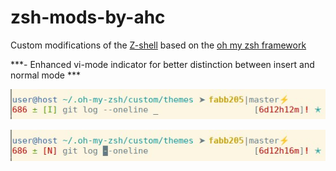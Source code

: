 # zsh-mods-by-ahc

<!-- Use https://jbt.github.io/markdown-editor/ for preview before push -->

Custom modifications of the [Z-shell](https://en.wikipedia.org/wiki/Z_shell) based on the [oh my zsh framework](https://ohmyz.sh/)

***\- Enhanced vi-mode indicator for better distinction between insert and normal mode ***

![Image of insert mode prompt](./docs/vi-mode/andihafner.com-theme-vim-insert-mode-wo-user-name.jpg)

![Image of normal mode prompt](./docs/vi-mode/andihafner.com-theme-vim-normal-mode-wo-user-name.jpg)

